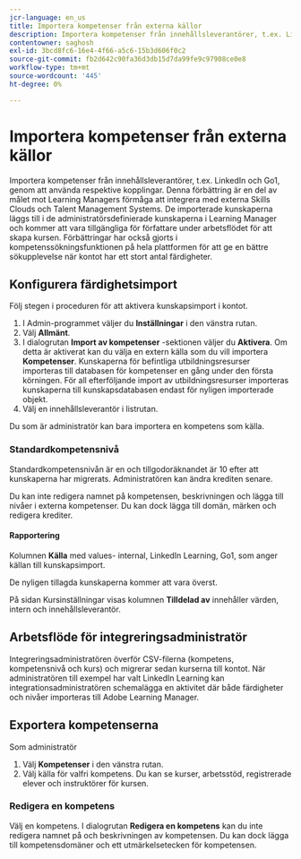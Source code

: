 ```yaml
---
jcr-language: en_us
title: Importera kompetenser från externa källor
description: Importera kompetenser från innehållsleverantörer, t.ex. LinkedIn och Go1, genom att använda respektive kopplingar.  De importerade kunskaperna läggs till i de administratörsdefinierade kunskaperna i Learning Manager och kommer att vara tillgängliga för författare under arbetsflödet för att skapa kursen.
contentowner: saghosh
exl-id: 3bcd8fc6-16e4-4f66-a5c6-15b3d606f0c2
source-git-commit: fb2d642c90fa36d3db15d7da99fe9c97908ce0e8
workflow-type: tm+mt
source-wordcount: '445'
ht-degree: 0%

---
```


# Importera kompetenser från externa källor

Importera kompetenser från innehållsleverantörer, t.ex. LinkedIn och Go1, genom att använda respektive kopplingar. Denna förbättring är en del av målet mot Learning Managers förmåga att integrera med externa Skills Clouds och Talent Management Systems. De importerade kunskaperna läggs till i de administratörsdefinierade kunskaperna i Learning Manager och kommer att vara tillgängliga för författare under arbetsflödet för att skapa kursen. Förbättringar har också gjorts i kompetenssökningsfunktionen på hela plattformen för att ge en bättre sökupplevelse när kontot har ett stort antal färdigheter.

## Konfigurera färdighetsimport

Följ stegen i proceduren för att aktivera kunskapsimport i kontot.

1. I Admin-programmet väljer du **Inställningar** i den vänstra rutan.
1. Välj **Allmänt**.
1. I dialogrutan **Import av kompetenser** -sektionen väljer du **Aktivera**. Om detta är aktiverat kan du välja en extern källa som du vill importera **Kompetenser**. Kunskaperna för befintliga utbildningsresurser importeras till databasen för kompetenser en gång under den första körningen. För all efterföljande import av utbildningsresurser importeras kunskaperna till kunskapsdatabasen endast för nyligen importerade objekt.
1. Välj en innehållsleverantör i listrutan.

Du som är administratör kan bara importera en kompetens som källa.

### Standardkompetensnivå

Standardkompetensnivån är en och tillgodoräknandet är 10 efter att kunskaperna har migrerats. Administratören kan ändra krediten senare.

Du kan inte redigera namnet på kompetensen, beskrivningen och lägga till nivåer i externa kompetenser. Du kan dock lägga till domän, märken och redigera krediter.

#### Rapportering

Kolumnen **Källa** med values- internal, LinkedIn Learning, Go1, som anger källan till kunskapsimport.

De nyligen tillagda kunskaperna kommer att vara överst.

På sidan Kursinställningar visas kolumnen **Tilldelad av** innehåller värden, intern och innehållsleverantör.


## Arbetsflöde för integreringsadministratör

Integreringsadministratören överför CSV-filerna (kompetens, kompetensnivå och kurs) och migrerar sedan kurserna till kontot. När administratören till exempel har valt LinkedIn Learning kan integrationsadministratören schemalägga en aktivitet där både färdigheter och nivåer importeras till Adobe Learning Manager.

## Exportera kompetenserna

Som administratör

1. Välj **Kompetenser** i den vänstra rutan.
1. Välj källa för valfri kompetens. Du kan se kurser, arbetsstöd, registrerade elever och instruktörer för kursen.

### Redigera en kompetens

Välj en kompetens. I dialogrutan **Redigera en kompetens** kan du inte redigera namnet på och beskrivningen av kompetensen. Du kan dock lägga till kompetensdomäner och ett utmärkelsetecken för kompetensen.
